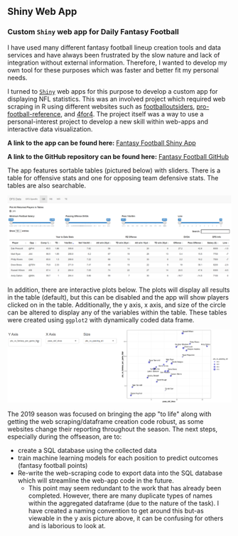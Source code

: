 ## Shiny Web App

### Custom ``Shiny`` web app for Daily Fantasy Football

I have used many different fantasy football lineup creation tools and data services and have always been frustrated by the slow nature and lack of integration without external information. Therefore, I wanted to develop my own tool for these purposes which was faster and better fit my personal needs. 

I turned to [`Shiny`](https://shiny.rstudio.com) web apps for this purpose to develop a custom app for displaying NFL statistics. This was an involved project which required web scraping in R using different websites such as [footballoutsiders](https://www.footballoutsiders.com/stats/nfl), [pro-football-reference](https://www.pro-football-reference.com/), and [4for4](www.4for4.com). The project itself was a way to use a personal-interest project to develop a new skill within web-apps and interactive data visualization. 

**A link to the app can be found here:**  [Fantasy Football Shiny App]( https://mattwittbrodt.shinyapps.io/ff_app/)

**A link to the GitHub repository can be found here:** [Fantasy Football GitHub](https://github.com/MattWittbrodt/ff_app) 



The app features sortable tables (pictured below) with sliders. There is a table for offensive stats and one for opposing team defensive stats. The tables are also searchable.

![png](https://raw.githubusercontent.com/MattWittbrodt/website/master/images/shiny_post/qb_table.png) 



In addition, there are interactive plots below. The plots will display all results in the table (default), but this can be disabled and the app will show players clicked on in the table. Additionally, the y axis, x axis, and size of the circle can be altered to display any of the variables within the table. These tables were created using ``ggplot2`` with dynamically coded data frame.

![png](https://raw.githubusercontent.com/MattWittbrodt/website/master/images/shiny_post/qb_graph.png)



The 2019 season was focused on bringing the app "to life" along with getting the web scraping/dataframe creation code robust, as some websites change their reporting throughout the season. The next steps, especially during the offseason, are to:

- create a SQL database using the collected data
- train machine learning models for each position to predict outcomes (fantasy football points)
- Re-write the web-scraping code to export data into the SQL database which will streamline the web-app code in the future.
  - This point may seem redundant to the work that has already been completed. However, there are many duplicate types of names within the aggregated dataframe (due to the nature of the task). I have created a naming convention to get around this but-as viewable in the y axis picture above, it can be confusing for others and is laborious to look at. 





